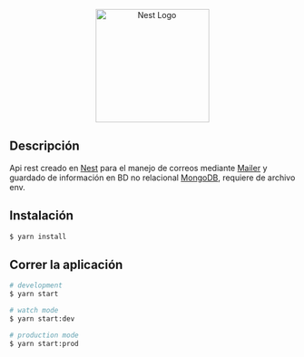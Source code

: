 <p align="center">
  <a href="http://nestjs.com/" target="blank"><img src="https://nestjs.com/img/logo-small.svg" width="200" alt="Nest Logo" /></a>
</p>

[circleci-image]: https://img.shields.io/circleci/build/github/nestjs/nest/master?token=abc123def456
[circleci-url]: https://circleci.com/gh/nestjs/nest

## Descripción

Api rest creado en [Nest](https://github.com/nestjs/nest) para el manejo de correos mediante [Mailer](https://nest-modules.github.io/mailer/) y guardado de información en BD no relacional [MongoDB](https://www.mongodb.com/), requiere de archivo env.

## Instalación

```bash
$ yarn install
```

## Correr la aplicación

```bash
# development
$ yarn start

# watch mode
$ yarn start:dev

# production mode
$ yarn start:prod
```


